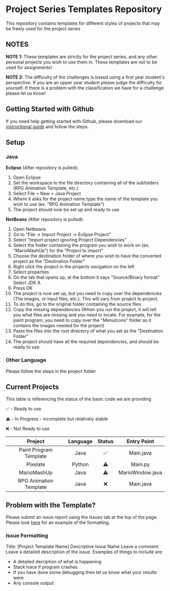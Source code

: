 # Project Series Templates Repository
This repository contains templates for different styles of projects that may be freely used for the project series

## NOTES
**NOTE 1:** These templates are strictly for the project series, and any other personal projects you wish to use them in. These templates are not to be used for assignments!

**NOTE 2:** The difficulty of the challenges is based using a first year student's perspective. If you are an upper year student please judge the difficulty for yourself. If there is a problem with the classification we have for a challenge please let us know!

## Getting Started with Github
If you need help getting started with Github, please download our [instructional guide](https://drive.google.com/file/d/0B4JunSkTKIlKZGhuN1lqYUVhYmc/view) and follow the steps.

## Setup
### Java
**Eclipse** (After repository is pulled):
  1. Open Eclipse
  2. Set the workspace to the file directory containing all of the subfolders (RPG Animation Template, etc.)
  3. Select File > New > Java Project
  4. Where it asks for the project name type the name of the template you wish to use (ex. "RPG Animation Template")
  5. The project should now be set up and ready to use

**NetBeans** (After repository is pulled):
  1. Open Netbeans
  2. Go to "File -> Import Project -> Eclipse Project"
  3. Select "Import project ignoring Project Dependencies"
  4. Select the folder containing the program you wish to work on (ex. "MarioMashUp") for the "Project to import"
  5. Choose the destination folder of where you wish to have the converted project as the "Destination Folder"
  6. Right click the project in the projects navigation on the left
  7. Select properties
  8. On the tab that opens up, at the bottom it says "Source/Binary format" Select JDK 8.
  9. Press OK
  10. The project is now set up, but you need to copy over the dependencies (The images, or input files, etc.). This will vary from project to project.
  11. To do this, go to the original folder containing the source files
  12. Copy the missing dependencies (When you run the project, it will tell you what files are missing and you need to locate. For example, for the paint program, you need to copy over the "MenuIcons" folder as it contains the images needed for the project)
  13. Paste the files into the root directory of what you set as the "Destination Folder"
  14. The project should have all the required dependencies, and should be ready to use.

### Other Language
  Please follow the steps in the project folder


## Current Projects
This table is referencing the status of the basic code we are providing

:white_check_mark: - Ready to use

:warning: - In Progress - incomplete but relatively stable

:x: - Not Ready to use


| Project | Language | Status | Entry Point|
| :---: | :---: | :---: | :---: |
| Paint Program Template | Java | :white_check_mark: | Main.java |
| Pixelate | Python | :warning: | Main.py |
| MarioMashUp | Java | :warning: | MarioWindow.java |
| RPG Animation Template | Java | :x: | Main.java |


## Problem with the Template?
  Please submit an issue report using the Issues tab at the top of the page. Please look [here](https://github.com/BrockCSC/project-series-templates/issues/5) for an example of the formatting.

### Issue Formatting
  Title: [Project Template Name] Descriptive Issue Name
  Leave a comment: Leave a detailed description of the issue. Examples of things to include are:
  - A detailed decription of what is happening
  - Stack trace if program crashes
  - If you have done some debugging then let us know what your results were
  - Any console output
